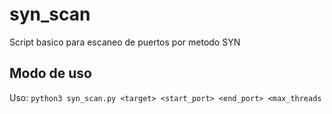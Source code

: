 # syn_scan
Script basico para escaneo de puertos por metodo SYN

## Modo de uso

Uso: `python3 syn_scan.py <target> <start_port> <end_port> <max_threads`
